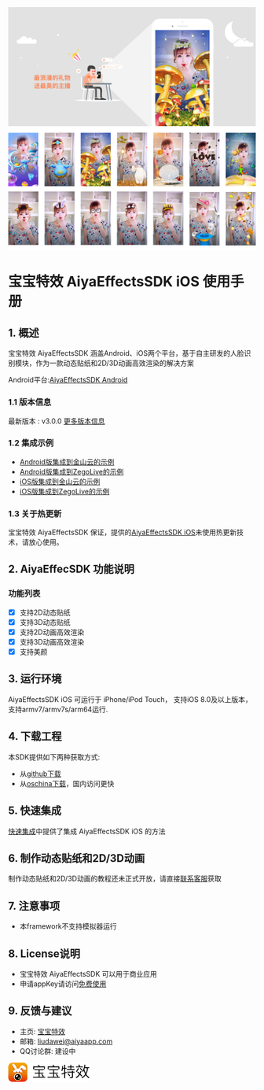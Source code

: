 ![](doc/summarize1.jpg)
![](doc/summarize2.jpg)

# 宝宝特效 AiyaEffectsSDK iOS 使用手册

## 1. 概述
宝宝特效 AiyaEffectsSDK 涵盖Android、iOS两个平台，基于自主研发的人脸识别模块，作为一款动态贴纸和2D/3D动画高效渲染的解决方案

Android平台:[AiyaEffectsSDK Android](https://github.com/aiyaapp/AiyaEffectsAndroid)

### 1.1 版本信息
最新版本 : v3.0.0 [更多版本信息](doc/versionHistory.md)

### 1.2 集成示例

* [Android版集成到金山云的示例](https://github.com/aiyaapp/AiyaEffectsWithKSVCAndroid)
* [Android版集成到ZegoLive的示例](https://github.com/aiyaapp/AiyaEffectsWithZegoAndroid)
* [iOS版集成到金山云的示例](https://github.com/aiyaapp/AiyaEffectsWithKSVCIOS)
* [iOS版集成到ZegoLive的示例](https://github.com/aiyaapp/AiyaEffectsWithZegoIOS)

### 1.3 关于热更新
宝宝特效 AiyaEffectsSDK 保证，提供的[AiyaEffectsSDK iOS](https://github.com/aiyaapp/AiyaEffectsIOS)未使用热更新技术，请放心使用。

## 2. AiyaEffecSDK 功能说明

### 功能列表
- [x] 支持2D动态贴纸
- [x] 支持3D动态贴纸
- [x] 支持2D动画高效渲染
- [x] 支持3D动画高效渲染
- [x] 支持美颜

## 3. 运行环境
AiyaEffectsSDK iOS 可运行于 iPhone/iPod Touch， 支持iOS 8.0及以上版本， 支持armv7/armv7s/arm64运行.

## 4. 下载工程
本SDK提供如下两种获取方式:

* 从[github下载](https://github.com/aiyaapp/AiyaEffectsIOS)
* 从[oschina下载](http://git.oschina.net/wangyng/AiyaEffectsIOS)，国内访问更快

## 5. 快速集成
[快速集成](doc/howToUse.md)中提供了集成 AiyaEffectsSDK iOS 的方法

## 6. 制作动态贴纸和2D/3D动画
制作动态贴纸和2D/3D动画的教程还未正式开放，请直接[联系客服](http://www.bbtexiao.com/site/about)获取

## 7. 注意事项
* 本framework不支持模拟器运行

## 8. License说明
* 宝宝特效 AiyaEffectsSDK 可以用于商业应用
* 申请appKey请访问[免费使用](http://bbtexiao.aiyaapp.com/site/free)

## 9. 反馈与建议
- 主页: [宝宝特效](www.bbtexiao.com)
- 邮箱: <liudawei@aiyaapp.com>
- QQ讨论群: 建设中

<a href="http://www.bbtexiao.com/"><img src="doc/logo.png" border="0" alt="宝宝特效" /></a>

